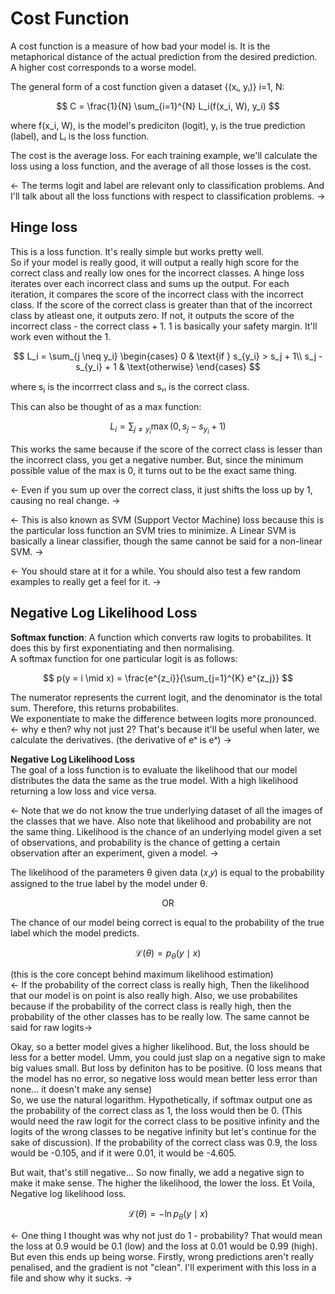 # Cost Function
A cost function is a measure of how bad your model is. It is the metaphorical distance of the actual prediction from the desired prediction. A higher cost corresponds to a worse model.  

The general form of a cost function given a dataset {(xᵢ, yᵢ)} i=1, N:  

$$ C = \frac{1}{N} \sum_{i=1}^{N} L_i(f(x_i, W), y_i) $$  

where f(x_i, W), is the model's prediciton (logit), yᵢ is the true prediction (label), and Lᵢ is the loss function.  

The cost is the average loss. For each training example, we'll calculate the loss using a loss function, and the average of all those losses is the cost.

<- The terms logit and label are relevant only to classification problems. And I'll talk about all the loss functions with respect to classification problems. ->
## Hinge loss
This is a loss function. It's really simple but works pretty well.  
So if your model is really good, it will output a really high score for the correct class and really low ones for the incorrect classes. A hinge loss iterates over each incorrect class and sums up the output. For each iteration, it compares the score of the incorrect class with the incorrect class. If the score of the correct class is greater than that of the incorrect class by atleast one, it outputs zero. If not, it outputs the score of the incorrect class - the correct class + 1. 1 is basically your safety margin. It'll work even without the 1. 

$$
L_i = \sum_{j \neq y_i} 
\begin{cases}
0 & \text{if }  s_{y_i} >  s_j + 1\\
s_j - s_{y_i} + 1 & \text{otherwise}
\end{cases}
$$

where sⱼ is the incorrrect class and sᵧᵢ is the correct class.  

This can also be thought of as a max function:  

$$
L_i = \sum_{j \neq y_i} \max(0, s_j - s_{y_i} + 1)
$$

This works the same because if the score of the correct class is lesser than the incorrect class, you get a negative number. But, since the minimum possible value of the max is 0, it turns out to be the exact same thing.

<- Even if you sum up over the correct class, it just shifts the loss up by 1, causing no real change. ->   

<- This is also known as SVM (Support Vector Machine) loss because this is the particular loss function an SVM tries to minimize. A Linear SVM is basically a linear classifier, though the same cannot be said for a non-linear SVM. ->   

<- You should stare at it for a while. You should also test a few random examples to really get a feel for it. ->  

## Negative Log Likelihood Loss
**Softmax function**: A function which converts raw logits to probabilites. It does this by first exponentiating and then normalising.   
A softmax function for one particular logit is as follows:  

$$
p(y = i \mid x) = \frac{e^{z_i}}{\sum_{j=1}^{K} e^{z_j}}
$$  

The numerator represents the current logit, and the denominator is the total sum. Therefore, this returns probabilites.  
We exponentiate to make the difference between logits more pronounced.  
<- why e then? why not just 2? That's because it'll be useful when later, we calculate the derivatives. (the derivative of eˣ is eˣ) -> 


**Negative Log Likelihood Loss**  
The goal of a loss function is to evaluate the likelihood that our model distributes the data the same as the true model. With a high likelihood returning a low loss and vice versa.  

<- Note that we do not know the true underlying dataset of all the images of the classes that we have. Also note that likelihood and probability are not the same thing. Likelihood is the chance of an underlying model given a set of observations, and probability is the chance of getting a certain observation after an experiment, given a model. ->

The likelihood of the parameters θ given data (𝑥,𝑦) is equal to the probability assigned to the true label by the model under θ.  
                                                            <p align='center'> OR </p>
The chance of our model being correct is equal to the probability of the true label which the model predicts.  

$$
\mathcal{L}(\theta) = p_\theta(y \mid x)
$$  

(this is the core concept behind maximum likelihood estimation)  
<- If the probability of the correct class is really high, Then the likelihood that our model is on point is also really high. Also, we use probabilites because if the probability of the correct class is really high, then the probability of the other classes has to be really low. The same cannot be said for raw logits-> 

Okay, so a better model gives a higher likelihood. But, the loss should be less for a better model. Umm, you could just slap on a negative sign to make big values small. But loss by definiton has to be positive. (0 loss means that the model has no error, so negative loss would mean better less error than none... it doesn't make any sense)  
So, we use the natural logarithm. Hypothetically, if softmax output one as the probability of the correct class as 1, the loss would then be 0. (This would need the raw logit for the correct class to be positive infinity and the logits of the wrong classes to be negative infinity but let's continue for the sake of discussion). If the probability of the correct class was 0.9, the loss would be -0.105, and if it were 0.01, it would be -4.605.   

But wait, that's still negative... So now finally, we add a negative sign to make it make sense. The higher the likelihood, the lower the loss. Et Voila, Negative log likelihood loss.  

$$
\mathcal{L}(\theta) = -\ln p_\theta(y \mid x)
$$


<- One thing I thought was why not just do 1 - probability? That would mean the loss at 0.9 would be 0.1 (low) and the loss at 0.01 would be 0.99 (high). But even this ends up being worse. Firstly, wrong predictions aren't really penalised, and the gradient is not "clean". I'll experiment with this loss in a file and show why it sucks. ->






